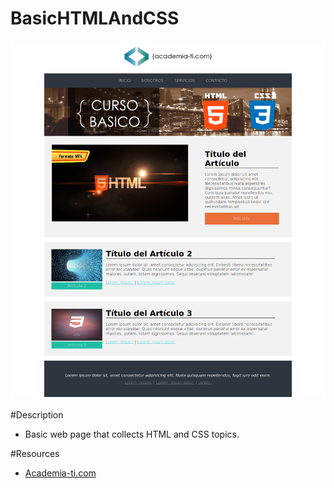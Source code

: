 # BasicHTMLAndCSS
![](./ScreenshotWebPage.png)

#Description
* Basic web page that collects HTML and CSS topics. 

#Resources
* [Academia-ti.com](https://www.academia-ti.com)